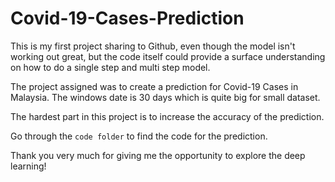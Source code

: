 # Covid-19-Cases-Prediction
This is my first project sharing to Github, even though the model isn't working out great, but the code itself could provide a surface understanding on how to do a single step and multi step model.

The project assigned was to create a prediction for Covid-19 Cases in Malaysia. The windows date is 30 days which is quite big for small dataset. 

The hardest part in this project is to increase the accuracy of the prediction.

Go through the `code folder` to find the code for the prediction.

Thank you very much for giving me the opportunity to explore the deep learning!
